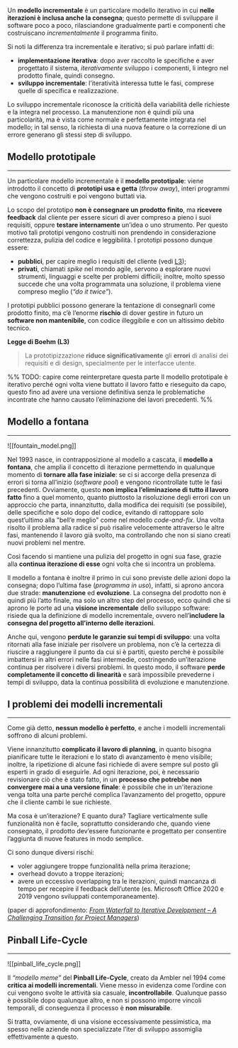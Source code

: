 Un **modello incrementale** è un particolare modello iterativo in cui **nelle iterazioni è inclusa anche la consegna**; questo permette di sviluppare il software poco a poco, rilasciandone gradualmente parti e componenti che costruiscano _incrementalmente_ il programma finito.

Si noti la differenza tra incrementale e iterativo; si può parlare infatti di:

- **implementazione iterativa**: dopo aver raccolto le specifiche e aver progettato il sistema, _iterativamente_ sviluppo i componenti, li integro nel prodotto finale, quindi consegno.
- **sviluppo incrementale**: l’iteratività interessa tutte le fasi, comprese quelle di specifica e realizzazione.

Lo sviluppo incrementale riconosce la criticità della variabilità delle richieste e la integra nel processo. La manutenzione non è quindi più una particolarità, ma è vista come normale e perfettamente integrata nel modello; in tal senso, la richiesta di una nuova feature o la correzione di un errore generano gli stessi step di sviluppo.

## Modello prototipale
___
Un particolare modello incrementale è il **modello prototipale**: viene introdotto il concetto di **prototipi usa e getta** (_throw away_), interi programmi che vengono costruiti e poi vengono buttati via.

Lo scopo del prototipo **non è consegnare un prodotto finito**, ma **ricevere feedback** dal cliente per essere sicuri di aver compreso a pieno i suoi requisiti, oppure **testare internamente** un’idea o uno strumento. Per questo motivo tali prototipi vengono costruiti non prendendo in considerazione correttezza, pulizia del codice e leggibilità. I prototipi possono dunque essere:

- **pubblici**, per capire meglio i requisiti del cliente (vedi [L3](https://marcobuster.github.io/sweng/02_ciclo-vita/02_modelli-iterativi.html#b3));
- **privati**, chiamati _spike_ nel mondo agile, servono a esplorare nuovi strumenti, linguaggi e scelte per problemi difficili; inoltre, molto spesso succede che una volta programmata una soluzione, il problema viene compreso meglio (_“do it twice”_).

I prototipi pubblici possono generare la tentazione di consegnarli come prodotto finito, ma c’è l’enorme **rischio** di dover gestire in futuro un **software non mantenibile**, con codice illeggibile e con un altissimo debito tecnico.

**Legge di Boehm (L3)**

> La prototipizzazione **riduce significativamente** gli **errori** di analisi dei requisiti e di design, specialmente per le interfacce utente.

%% TODO: capire come reinterpretare questa parte
Il modello prototipale è iterativo perché ogni volta viene buttato il lavoro fatto e rieseguito da capo, questo fino ad avere una versione definitiva senza le problematiche incontrate che hanno causato l’eliminazione dei lavori precedenti.
%%

## Modello a fontana
___

![[fountain_model.png]]

Nel 1993 nasce, in contrapposizione al modello a cascata, il **modello a fontana**, che amplia il concetto di iterazione permettendo in qualunque momento di **tornare alla fase iniziale**: se ci si accorge della presenza di errori si torna all’inizio (_software pool_) e vengono ricontrollate tutte le fasi precedenti.
Ovviamente, questo **non implica l’eliminazione di tutto il lavoro fatto** fino a quel momento, quanto piuttosto la risoluzione degli errori con un approccio che parta, innanzitutto, dalla modifica dei requisiti (se possibile), delle specifiche e solo dopo del codice, evitando di rattoppare solo quest’ultimo alla "bell’e meglio" come nel modello _code-and-fix_.
Una volta risolto il problema alla radice si può risalire velocemente attraverso le altre fasi, mantenendo il lavoro già svolto, ma controllando che non si siano creati nuovi problemi nel mentre.

Così facendo si mantiene una pulizia del progetto in ogni sua fase, grazie alla **continua iterazione di esse** ogni volta che si incontra un problema.

Il modello a fontana è inoltre il primo in cui sono previste delle azioni dopo la consegna; dopo l’ultima fase (_programma in uso_), infatti, si aprono ancora due strade: **manutenzione** ed **evoluzione**.
La consegna del prodotto non è quindi più l’atto finale, ma solo un altro step del processo, ecco quindi che si aprono le porte ad una **visione incrementale** dello sviluppo software: risiede qua la definizione di modello incrementale, ovvero nell’**includere la consegna del progetto all’interno delle iterazioni**.

Anche qui, vengono **perdute le garanzie sui tempi di sviluppo**: una volta ritornati alla fase iniziale per risolvere un problema, non c’è la certezza di riuscire a raggiungere il punto da cui si è partiti, questo perché è possibile imbattersi in altri errori nelle fasi intermedie, costringendo un’iterazione continua per risolvere i diversi problemi. In questo modo, il software **perde completamente il concetto di linearità** e sarà impossibile prevederne i tempi di sviluppo, data la continua possibilità di evoluzione e manutenzione.

## I problemi dei modelli incrementali
___
Come già detto, **nessun modello è perfetto**, e anche i modelli incrementali soffrono di alcuni problemi.

Viene innanzitutto **complicato il lavoro di planning**, in quanto bisogna pianificare tutte le iterazioni e lo stato di avanzamento è meno visibile; inoltre, la ripetizione di alcune fasi richiede di avere sempre sul posto gli esperti in grado di eseguirle. Ad ogni iterazione, poi, è necessario revisionare ciò che è stato fatto, in un **processo che potrebbe non convergere mai a una versione finale**: è possibile che in un'iterazione venga tolta una parte perché complica l’avanzamento del progetto, oppure che il cliente cambi le sue richieste.

Ma cosa è un’iterazione? E quanto dura? Tagliare verticalmente sulle funzionalità non è  facile, soprattutto considerando che, quando viene consegnato, il prodotto dev’essere funzionante e progettato per consentire l’aggiunta di nuove features in modo semplice.

Ci sono dunque diversi rischi:

- voler aggiungere troppe funzionalità nella prima iterazione;
- overhead dovuto a troppe iterazioni;
- avere un eccessivo overlapping tra le iterazioni, quindi mancanza di tempo per recepire il feedback dell’utente (es. Microsoft Office 2020 e 2019 vengono sviluppati contemporaneamente).

(paper di approfondimento: [_From Waterfall to Iterative Development – A Challenging Transition for Project Managers_](https://bit.ly/3SYYs8y))

## Pinball Life-Cycle
---
![[pinball_life_cycle.png]]

Il _“modello meme”_ del **Pinball Life-Cycle**, creato da Ambler nel 1994 come **critica ai modelli incrementali**.
Viene messo in evidenza come l’ordine con cui vengono svolte le attività sia casuale, **incontrollabile**. Qualunque passo è possibile dopo qualunque altro, e non si possono imporre vincoli temporali, di conseguenza il processo è **non misurabile**.

Si tratta, ovviamente, di una visione eccessivamente pessimistica, ma spesso nelle aziende non specializzate l’iter di sviluppo assomiglia effettivamente a questo.